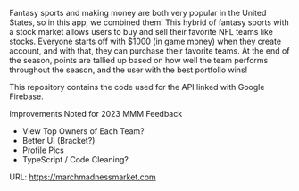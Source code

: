 Fantasy sports and making money are both very popular in the United States, so in this app, we combined them! This hybrid of fantasy sports with a stock market allows users to buy and sell their favorite NFL teams like stocks. Everyone starts off with $1000 (in game money) when they create account, and with that, they can purchase their favorite teams. At the end of the season, points are tallied up based on how well the team performs throughout the season, and the user with the best portfolio wins!

This repository contains the code used for the API linked with Google Firebase.

Improvements Noted for 2023
MMM Feedback
* View Top Owners of Each Team?
* Better UI (Bracket?)
* Profile Pics
* TypeScript / Code Cleaning?


URL: https://marchmadnessmarket.com
